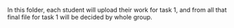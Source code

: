 In this folder, each student will upload their work for task 1, and from all that final file for task 1 will be decided by whole group.
